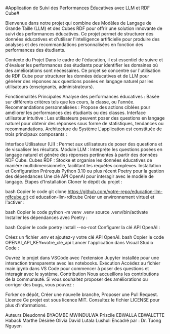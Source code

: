 #Application de Suivi des Performances Éducatives avec LLM et RDF Cube#

Bienvenue dans notre projet qui combine des Modèles de Langage de Grande Taille (LLM) et des Cubes RDF pour offrir une solution innovante de suivi des performances éducatives. Ce projet permet de structurer des données éducatives et d'utiliser l'intelligence artificielle pour produire des analyses et des recommandations personnalisées en fonction des performances des étudiants.

Contexte du Projet
Dans le cadre de l'éducation, il est essentiel de suivre et d'évaluer les performances des étudiants pour identifier les domaines où des améliorations sont nécessaires. Ce projet se concentre sur l'utilisation de RDF Cube pour structurer les données éducatives et de LLM pour générer des réponses aux questions posées en langage naturel par les utilisateurs (enseignants, administrateurs).

Fonctionnalités Principales
Analyse des performances éducatives : Basée sur différents critères tels que les cours, la classe, ou l'année.
Recommandations personnalisées : Propose des actions ciblées pour améliorer les performances des étudiants ou des classes.
Interface utilisateur intuitive : Les utilisateurs peuvent poser des questions en langage naturel pour obtenir des réponses sous forme de statistiques, tendances ou recommandations.
Architecture du Système
L'application est constituée de trois principaux composants :

Interface Utilisateur (UI) : Permet aux utilisateurs de poser des questions et de visualiser les résultats.
Module LLM : Interprète les questions posées en langage naturel et génère des réponses pertinentes à partir des données RDF Cube.
Cubes RDF : Stocke et organise les données éducatives de manière multidimensionnelle, facilitant les requêtes complexes.
Installation et Configuration
Prérequis
Python 3.10 ou plus récent
Poetry pour la gestion des dépendances
Une clé API OpenAI pour interagir avec le modèle de langage.
Étapes d'Installation
Cloner le dépôt du projet :

bash
Copier le code
git clone https://github.com/votre-repo/education-llm-rdfcube.git
cd education-llm-rdfcube
Créer un environnement virtuel et l'activer :

bash
Copier le code
python -m venv .venv
source .venv/bin/activate
Installer les dépendances avec Poetry :

bash
Copier le code
poetry install --no-root
Configurer la clé API OpenAI :

Créez un fichier .env et ajoutez-y votre clé API OpenAI.
bash
Copier le code
OPENAI_API_KEY=votre_cle_api
Lancer l'application dans Visual Studio Code :

Ouvrez le projet dans VSCode avec l'extension Jupyter installée pour une interaction transparente avec les notebooks.
Exécution
Accédez au fichier main.ipynb dans VS Code pour commencer à poser des questions et interagir avec le système.
Contribution
Nous accueillons les contributions de la communauté. Si vous souhaitez proposer des améliorations ou corriger des bugs, vous pouvez :

Forker ce dépôt,
Créer une nouvelle branche,
Proposer une Pull Request.
Licence
Ce projet est sous licence MIT. Consultez le fichier LICENSE pour plus d'informations.

Auteurs
Dieudonné BYAOMBE MWINDULWA
Priscile EBWALLA EBWALETTE
Haback Marthe Désirée Olivia
David Lutala Lushuli
Encadré par : Dr. Tuong Nguyen
